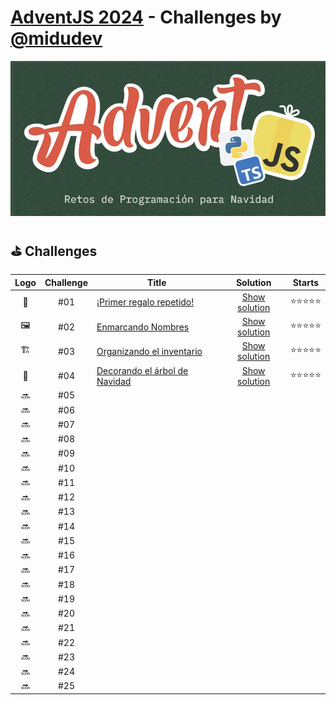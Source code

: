 # [AdventJS 2024][adventjs] - Challenges by [@midudev][midudev]

![AdventJS 2024][adventjs-logo]

## ⛳ Challenges
| Logo | Challenge | Title                                  | Solution                          | Starts   |
| :--: | :-------: | -------------------------------------  | :-------------------------------: | :------: |
| 🎁   | #01       | [¡Primer regalo repetido!][01]         | [Show solution](./challenges/01/) | ⭐️⭐️⭐️⭐️⭐️ |
| 🖼️   | #02       | [Enmarcando Nombres][02]               | [Show solution](./challenges/02/) | ⭐️⭐️⭐️⭐️⭐️ |
| 🏗️   | #03       | [Organizando el inventario][03]        | [Show solution](./challenges/03/) | ⭐️⭐️⭐️⭐️⭐️ |
| 🎄   | #04       | [Decorando el árbol de Navidad][04]    | [Show solution](./challenges/04/) | ⭐️⭐️⭐️⭐️⭐️ |
| 🔜   | #05       | [][05]                                 | [](./challenges/05/)              |        |
| 🔜   | #06       | [][06]                                 | [](./challenges/06/)              |        |
| 🔜   | #07       | [][07]                                 | [](./challenges/07/)              |        |
| 🔜   | #08       | [][08]                                 | [](./challenges/08/)              |        |
| 🔜   | #09       | [][09]                                 | [](./challenges/09/)              |        |
| 🔜   | #10       | [][10]                                 | [](./challenges/10/)              |        |
| 🔜   | #11       | [][11]                                 | [](./challenges/11/)              |        |
| 🔜   | #12       | [][12]                                 | [](./challenges/12/)              |        |
| 🔜   | #13       | [][13]                                 | [](./challenges/13/)              |        |
| 🔜   | #14       | [][14]                                 | [](./challenges/14/)              |        |
| 🔜   | #15       | [][15]                                 | [](./challenges/15/)              |        |
| 🔜   | #16       | [][16]                                 | [](./challenges/16/)              |        |
| 🔜   | #17       | [][17]                                 | [](./challenges/17/)              |        |
| 🔜   | #18       | [][18]                                 | [](./challenges/18/)              |        |
| 🔜   | #19       | [][19]                                 | [](./challenges/19/)              |        |
| 🔜   | #20       | [][20]                                 | [](./challenges/20/)              |        |
| 🔜   | #21       | [][21]                                 | [](./challenges/21/)              |        |
| 🔜   | #22       | [][22]                                 | [](./challenges/22/)              |        |
| 🔜   | #23       | [][23]                                 | [](./challenges/23/)              |        |
| 🔜   | #24       | [][24]                                 | [](./challenges/24/)              |        |
| 🔜   | #25       | [][25]                                 | [](./challenges/25/)              |        |


[midudev]: https://midu.dev
[adventjs]: https://adventjs.dev
[adventjs-logo]: /assets/banner_2024.png

[01]: https://adventjs.dev/es/challenges/2024/1
[02]: https://adventjs.dev/es/challenges/2024/2
[03]: https://adventjs.dev/es/challenges/2024/3
[04]: https://adventjs.dev/es/challenges/2024/4
[05]: https://adventjs.dev/es/challenges/2024/5
[06]: https://adventjs.dev/es/challenges/2024/6
[07]: https://adventjs.dev/es/challenges/2024/7
[08]: https://adventjs.dev/es/challenges/2024/8
[09]: https://adventjs.dev/es/challenges/2024/9
[10]: https://adventjs.dev/es/challenges/2024/10
[11]: https://adventjs.dev/es/challenges/2024/11
[12]: https://adventjs.dev/es/challenges/2024/12
[13]: https://adventjs.dev/es/challenges/2024/13
[14]: https://adventjs.dev/es/challenges/2024/14
[15]: https://adventjs.dev/es/challenges/2024/15
[16]: https://adventjs.dev/es/challenges/2024/16
[17]: https://adventjs.dev/es/challenges/2024/17
[18]: https://adventjs.dev/es/challenges/2024/18
[19]: https://adventjs.dev/es/challenges/2024/19
[20]: https://adventjs.dev/es/challenges/2024/20
[21]: https://adventjs.dev/es/challenges/2024/21
[22]: https://adventjs.dev/es/challenges/2024/22
[23]: https://adventjs.dev/es/challenges/2024/23
[24]: https://adventjs.dev/es/challenges/2024/24
[25]: https://adventjs.dev/es/challenges/2024/25

